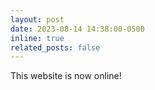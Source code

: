 ```yaml
---
layout: post
date: 2023-08-14 14:38:00-0500
inline: true
related_posts: false
---
```


This website is now online!
